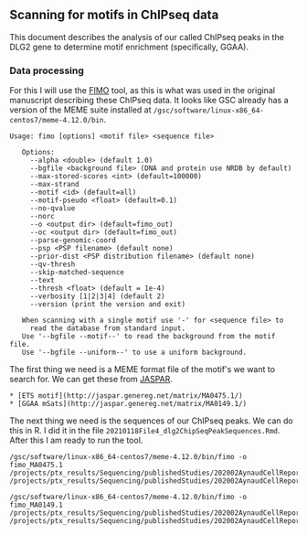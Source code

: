 ## Scanning for motifs in ChIPseq data

This document describes the analysis of our called ChIPseq peaks in the DLG2 gene to determine motif enrichment (specifically, GGAA). 

### Data processing

For this I will use the [FIMO](http://meme-suite.org/tools/fimo) tool, as this is what was used in the original manuscript describing these ChIPseq data. It looks like GSC already has a version of the MEME suite installed at `/gsc/software/linux-x86_64-centos7/meme-4.12.0/bin`. 

```shell
Usage: fimo [options] <motif file> <sequence file>

   Options:
     --alpha <double> (default 1.0)
     --bgfile <background file> (DNA and protein use NRDB by default)
     --max-stored-scores <int> (default=100000)
     --max-strand
     --motif <id> (default=all)
     --motif-pseudo <float> (default=0.1)
     --no-qvalue
     --norc
     --o <output dir> (default=fimo_out)
     --oc <output dir> (default=fimo_out)
     --parse-genomic-coord
     --psp <PSP filename> (default none)
     --prior-dist <PSP distribution filename> (default none)
     --qv-thresh
     --skip-matched-sequence
     --text
     --thresh <float> (default = 1e-4)
     --verbosity [1|2|3|4] (default 2)
     --version (print the version and exit)

   When scanning with a single motif use '-' for <sequence file> to
     read the database from standard input.
   Use '--bgfile --motif--' to read the background from the motif file.
   Use '--bgfile --uniform--' to use a uniform background.
```

The first thing we need is a MEME format file of the motif's we want to search for. We can get these from [JASPAR](http://jaspar.genereg.net/). 

    * [ETS motif](http://jaspar.genereg.net/matrix/MA0475.1/)
    * [GGAA mSats](http://jaspar.genereg.net/matrix/MA0149.1/)

The next thing we need is the sequences of our ChIPseq peaks. We can do this in R. I did it in the file `20210118File4_dlg2ChipSeqPeakSequences.Rmd`. After this I am ready to run the tool.

```shell
/gsc/software/linux-x86_64-centos7/meme-4.12.0/bin/fimo -o fimo_MA0475.1 /projects/ptx_results/Sequencing/publishedStudies/202002AynaudCellReportsPmid32049009/chipSeq/fimo/MA0475.1.meme /projects/ptx_results/Sequencing/publishedStudies/202002AynaudCellReportsPmid32049009/chipSeq/fimo/SRR8832674_peakSequences.fasta

/gsc/software/linux-x86_64-centos7/meme-4.12.0/bin/fimo -o fimo_MA0149.1 /projects/ptx_results/Sequencing/publishedStudies/202002AynaudCellReportsPmid32049009/chipSeq/fimo/MA0149.1.meme /projects/ptx_results/Sequencing/publishedStudies/202002AynaudCellReportsPmid32049009/chipSeq/fimo/SRR8832674_peakSequences.fasta
```